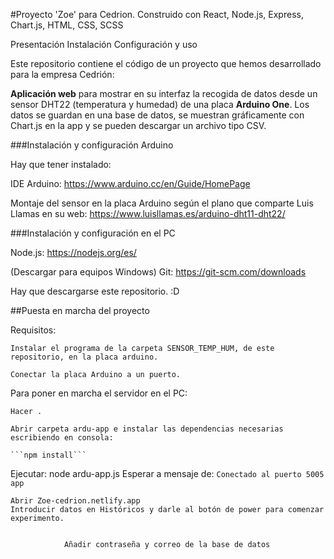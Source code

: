 #Proyecto 'Zoe' para Cedrion.
Construido con React, Node.js, Express, Chart.js, HTML, CSS, SCSS

Presentación
Instalación
Configuración y uso

Este repositorio contiene el código de un proyecto que hemos desarrollado para la empresa Cedrión:

**Aplicación web** para mostrar en su interfaz la recogida de datos desde un sensor DHT22 (temperatura y humedad) de una placa **Arduino One**.
Los datos se guardan en una base de datos, se muestran gráficamente con Chart.js en la app y se pueden descargar un archivo tipo CSV.

###Instalación y configuración Arduino

Hay que tener instalado:

IDE Arduino:
https://www.arduino.cc/en/Guide/HomePage

Montaje del sensor en la placa Arduino según el plano que comparte Luis Llamas en su web:
https://www.luisllamas.es/arduino-dht11-dht22/

###Instalación y configuración en el PC

Node.js: https://nodejs.org/es/

(Descargar para equipos Windows) Git: https://git-scm.com/downloads

Hay que descargarse este repositorio. :D

##Puesta en marcha del proyecto

Requisitos:

    Instalar el programa de la carpeta SENSOR_TEMP_HUM, de este repositorio, en la placa arduino.

    Conectar la placa Arduino a un puerto.

Para poner en marcha el servidor en el PC:

    Hacer .

    Abrir carpeta ardu-app e instalar las dependencias necesarias escribiendo en consola:

    ```npm install```

Ejecutar: node ardu-app.js
Esperar a mensaje de: `Conectado al puerto 5005 app`

    Abrir Zoe-cedrion.netlify.app
    Introducir datos en Históricos y darle al botón de power para comenzar experimento.
    ￼

                Añadir contraseña y correo de la base de datos
